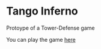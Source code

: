 # Tango Inferno
Protoype of a Tower-Defense game

You can play the game [here](https://vouji.itch.io/tango-inferno)
